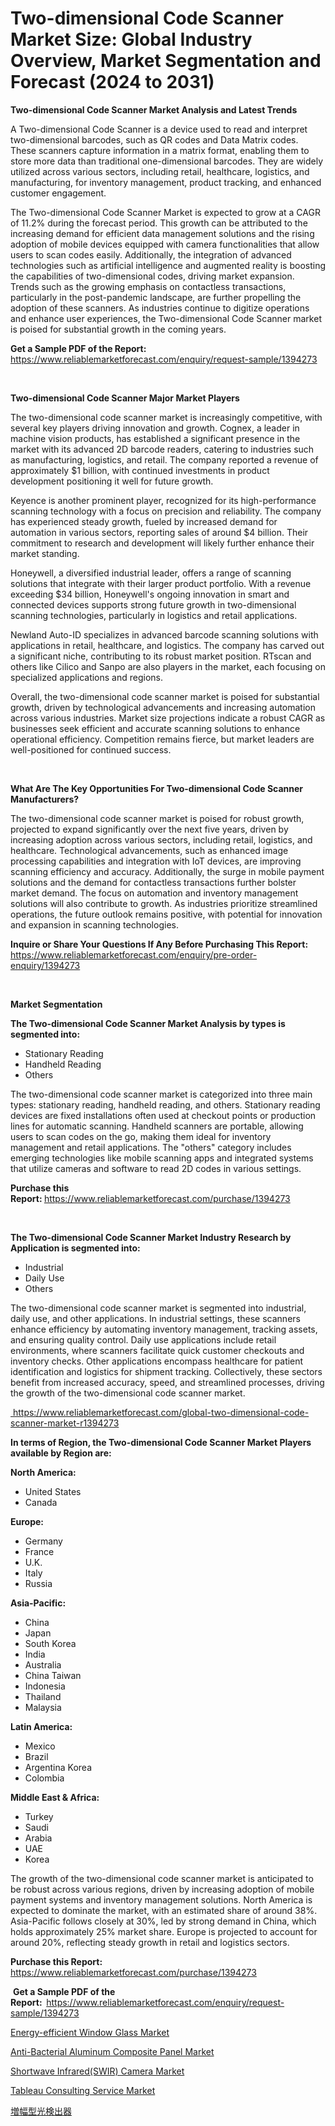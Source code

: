 <p><h1>Two-dimensional Code Scanner Market Size: Global Industry Overview, Market Segmentation and Forecast (2024 to 2031)</h1></p><p><strong>Two-dimensional Code Scanner Market Analysis and Latest Trends</strong></p>
<p><p>A Two-dimensional Code Scanner is a device used to read and interpret two-dimensional barcodes, such as QR codes and Data Matrix codes. These scanners capture information in a matrix format, enabling them to store more data than traditional one-dimensional barcodes. They are widely utilized across various sectors, including retail, healthcare, logistics, and manufacturing, for inventory management, product tracking, and enhanced customer engagement.</p><p>The Two-dimensional Code Scanner Market is expected to grow at a CAGR of 11.2% during the forecast period. This growth can be attributed to the increasing demand for efficient data management solutions and the rising adoption of mobile devices equipped with camera functionalities that allow users to scan codes easily. Additionally, the integration of advanced technologies such as artificial intelligence and augmented reality is boosting the capabilities of two-dimensional codes, driving market expansion. Trends such as the growing emphasis on contactless transactions, particularly in the post-pandemic landscape, are further propelling the adoption of these scanners. As industries continue to digitize operations and enhance user experiences, the Two-dimensional Code Scanner market is poised for substantial growth in the coming years.</p></p>
<p><strong>Get a Sample PDF of the Report:&nbsp;</strong> <a href="https://www.reliablemarketforecast.com/enquiry/request-sample/1394273">https://www.reliablemarketforecast.com/enquiry/request-sample/1394273</a></p>
<p>&nbsp;</p>
<p><strong>Two-dimensional Code Scanner Major Market Players</strong></p>
<p><p>The two-dimensional code scanner market is increasingly competitive, with several key players driving innovation and growth. Cognex, a leader in machine vision products, has established a significant presence in the market with its advanced 2D barcode readers, catering to industries such as manufacturing, logistics, and retail. The company reported a revenue of approximately $1 billion, with continued investments in product development positioning it well for future growth.</p><p>Keyence is another prominent player, recognized for its high-performance scanning technology with a focus on precision and reliability. The company has experienced steady growth, fueled by increased demand for automation in various sectors, reporting sales of around $4 billion. Their commitment to research and development will likely further enhance their market standing.</p><p>Honeywell, a diversified industrial leader, offers a range of scanning solutions that integrate with their larger product portfolio. With a revenue exceeding $34 billion, Honeywell's ongoing innovation in smart and connected devices supports strong future growth in two-dimensional scanning technologies, particularly in logistics and retail applications.</p><p>Newland Auto-ID specializes in advanced barcode scanning solutions with applications in retail, healthcare, and logistics. The company has carved out a significant niche, contributing to its robust market position. RTscan and others like Cilico and Sanpo are also players in the market, each focusing on specialized applications and regions.</p><p>Overall, the two-dimensional code scanner market is poised for substantial growth, driven by technological advancements and increasing automation across various industries. Market size projections indicate a robust CAGR as businesses seek efficient and accurate scanning solutions to enhance operational efficiency. Competition remains fierce, but market leaders are well-positioned for continued success.</p></p>
<p>&nbsp;</p>
<p><strong>What Are The Key Opportunities For Two-dimensional Code Scanner Manufacturers?</strong></p>
<p><p>The two-dimensional code scanner market is poised for robust growth, projected to expand significantly over the next five years, driven by increasing adoption across various sectors, including retail, logistics, and healthcare. Technological advancements, such as enhanced image processing capabilities and integration with IoT devices, are improving scanning efficiency and accuracy. Additionally, the surge in mobile payment solutions and the demand for contactless transactions further bolster market demand. The focus on automation and inventory management solutions will also contribute to growth. As industries prioritize streamlined operations, the future outlook remains positive, with potential for innovation and expansion in scanning technologies.</p></p>
<p><strong>Inquire or Share Your Questions If Any Before Purchasing This Report:</strong> <a href="https://www.reliablemarketforecast.com/enquiry/pre-order-enquiry/1394273">https://www.reliablemarketforecast.com/enquiry/pre-order-enquiry/1394273</a></p>
<p>&nbsp;</p>
<p><strong>Market Segmentation</strong></p>
<p><strong>The Two-dimensional Code Scanner Market Analysis by types is segmented into:</strong></p>
<p><ul><li>Stationary Reading</li><li>Handheld Reading</li><li>Others</li></ul></p>
<p><p>The two-dimensional code scanner market is categorized into three main types: stationary reading, handheld reading, and others. Stationary reading devices are fixed installations often used at checkout points or production lines for automatic scanning. Handheld scanners are portable, allowing users to scan codes on the go, making them ideal for inventory management and retail applications. The "others" category includes emerging technologies like mobile scanning apps and integrated systems that utilize cameras and software to read 2D codes in various settings.</p></p>
<p><strong>Purchase this Report:&nbsp;</strong><a href="https://www.reliablemarketforecast.com/purchase/1394273">https://www.reliablemarketforecast.com/purchase/1394273</a></p>
<p>&nbsp;</p>
<p><strong>The Two-dimensional Code Scanner Market Industry Research by Application is segmented into:</strong></p>
<p><ul><li>Industrial</li><li>Daily Use</li><li>Others</li></ul></p>
<p><p>The two-dimensional code scanner market is segmented into industrial, daily use, and other applications. In industrial settings, these scanners enhance efficiency by automating inventory management, tracking assets, and ensuring quality control. Daily use applications include retail environments, where scanners facilitate quick customer checkouts and inventory checks. Other applications encompass healthcare for patient identification and logistics for shipment tracking. Collectively, these sectors benefit from increased accuracy, speed, and streamlined processes, driving the growth of the two-dimensional code scanner market.</p></p>
<p><a href="https://www.reliablemarketforecast.com/global-two-dimensional-code-scanner-market-r1394273">&nbsp;https://www.reliablemarketforecast.com/global-two-dimensional-code-scanner-market-r1394273</a></p>
<p><strong>In terms of Region, the Two-dimensional Code Scanner Market Players available by Region are:</strong></p>
<p>
    <p> <strong> North America: </strong>
        <ul>
            <li>United States</li>
            <li>Canada</li>
        </ul>
        </p> 
    <p> <strong> Europe: </strong>
        <ul>
            <li>Germany</li>
            <li>France</li>
            <li>U.K.</li>
            <li>Italy</li>
            <li>Russia</li>
        </ul>
        </p> 
    <p> <strong> Asia-Pacific: </strong>
        <ul>
            <li>China</li>
            <li>Japan</li>
            <li>South Korea</li>
            <li>India</li>
            <li>Australia</li>
            <li>China Taiwan</li>
            <li>Indonesia</li>
            <li>Thailand</li>
            <li>Malaysia</li>
        </ul>
        </p> 
    <p> <strong> Latin America: </strong>
        <ul>
            <li>Mexico</li>
            <li>Brazil</li>
            <li>Argentina Korea</li>
            <li>Colombia</li>
        </ul>
        </p> 
    <p> <strong> Middle East & Africa: </strong>
        <ul>
            <li>Turkey</li>
            <li>Saudi</li>
            <li>Arabia</li>
            <li>UAE</li>
            <li>Korea</li>
        </ul>
    </p>
    </p>
<p><p>The growth of the two-dimensional code scanner market is anticipated to be robust across various regions, driven by increasing adoption of mobile payment systems and inventory management solutions. North America is expected to dominate the market, with an estimated share of around 38%. Asia-Pacific follows closely at 30%, led by strong demand in China, which holds approximately 25% market share. Europe is projected to account for around 20%, reflecting steady growth in retail and logistics sectors.</p></p>
<p><strong>Purchase this Report: </strong><a href="https://www.reliablemarketforecast.com/purchase/1394273">https://www.reliablemarketforecast.com/purchase/1394273</a></p>
<p>&nbsp;<strong>Get a Sample PDF of the Report:&nbsp;&nbsp;</strong><a href="https://www.reliablemarketforecast.com/enquiry/request-sample/1394273">https://www.reliablemarketforecast.com/enquiry/request-sample/1394273</a></p>
<p><strong></strong></p>
<p><p><a href="https://issuu.com/reportprime-2/docs/energy-efficient-window-glass-marke_309a1c3cb3c4b9">Energy-efficient Window Glass Market</a></p><p><a href="https://issuu.com/reportprime-2/docs/anti-bacterial-aluminum-composite-p_5b189eab884bfa">Anti-Bacterial Aluminum Composite Panel Market</a></p><p><a href="https://github.com/vimar16th/Market-Research-Report-List-6/blob/main/shortwave-infraredswir-camera-market.md">Shortwave Infrared(SWIR) Camera Market</a></p><p><a href="https://www.linkedin.com/pulse/market-leaders-laggards-global-tableau-consulting-service-culxc?trackingId=4x3K%2BZueQOGvpWhGhT%2BzfQ%3D%3D">Tableau Consulting Service Market</a></p><p><a href="https://github.com/mohamedbakry57/Market-Research-Report-List-6/blob/main/471600913049.md">増幅型光検出器</a></p></p>